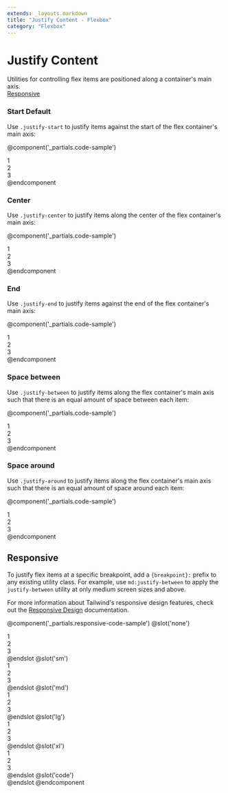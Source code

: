 ```yaml
---
extends: _layouts.markdown
title: "Justify Content - Flexbox"
category: "Flexbox"
---
```


# Justify Content

<div class="text-xl text-slate-light">
    Utilities for controlling flex items are positioned along a container's main axis.
</div>

<div class="subnav">
    <a class="subnav-link" href="#responsive">Responsive</a>
</div>

### Start <span class="ml-2 font-semibold text-slate-light text-sm uppercase tracking-wide">Default</span>

Use `.justify-start` to justify items against the start of the flex container's main axis:

@component('_partials.code-sample')
<div class="flex justify-start bg-smoke-light">
    <div class="text-slate text-center bg-smoke px-4 py-2 m-2">1</div>
    <div class="text-slate text-center bg-smoke px-4 py-2 m-2">2</div>
    <div class="text-slate text-center bg-smoke px-4 py-2 m-2">3</div>
</div>
@endcomponent

### Center

Use `.justify-center` to justify items along the center of the flex container's main axis:

@component('_partials.code-sample')
<div class="flex justify-center bg-smoke-light">
    <div class="text-slate text-center bg-smoke px-4 py-2 m-2">1</div>
    <div class="text-slate text-center bg-smoke px-4 py-2 m-2">2</div>
    <div class="text-slate text-center bg-smoke px-4 py-2 m-2">3</div>
</div>
@endcomponent

### End

Use `.justify-end` to justify items against the end of the flex container's main axis:

@component('_partials.code-sample')
<div class="flex justify-end bg-smoke-light">
    <div class="text-slate text-center bg-smoke px-4 py-2 m-2">1</div>
    <div class="text-slate text-center bg-smoke px-4 py-2 m-2">2</div>
    <div class="text-slate text-center bg-smoke px-4 py-2 m-2">3</div>
</div>
@endcomponent


### Space between

Use `.justify-between` to justify items along the flex container's main axis such that there is an equal amount of space between each item:

@component('_partials.code-sample')
<div class="flex justify-between bg-smoke-light">
    <div class="text-slate text-center bg-smoke px-4 py-2 m-2">1</div>
    <div class="text-slate text-center bg-smoke px-4 py-2 m-2">2</div>
    <div class="text-slate text-center bg-smoke px-4 py-2 m-2">3</div>
</div>
@endcomponent

### Space around

Use `.justify-around` to justify items along the flex container's main axis such that there is an equal amount of space around each item:

@component('_partials.code-sample')
<div class="flex justify-around bg-smoke-light">
    <div class="text-slate text-center bg-smoke px-4 py-2 m-2">1</div>
    <div class="text-slate text-center bg-smoke px-4 py-2 m-2">2</div>
    <div class="text-slate text-center bg-smoke px-4 py-2 m-2">3</div>
</div>
@endcomponent

## Responsive

To justify flex items at a specific breakpoint, add a `{breakpoint}:` prefix to any existing utility class. For example, use `md:justify-between` to apply the `justify-between` utility at only medium screen sizes and above.

For more information about Tailwind's responsive design features, check out the [Responsive Design](#) documentation.

@component('_partials.responsive-code-sample')
@slot('none')
<div class="flex justify-start bg-smoke-light">
    <div class="text-slate text-center bg-smoke px-4 py-2 m-2">1</div>
    <div class="text-slate text-center bg-smoke px-4 py-2 m-2">2</div>
    <div class="text-slate text-center bg-smoke px-4 py-2 m-2">3</div>
</div>
@endslot
@slot('sm')
<div class="flex justify-center bg-smoke-light">
    <div class="text-slate text-center bg-smoke px-4 py-2 m-2">1</div>
    <div class="text-slate text-center bg-smoke px-4 py-2 m-2">2</div>
    <div class="text-slate text-center bg-smoke px-4 py-2 m-2">3</div>
</div>
@endslot
@slot('md')
<div class="flex justify-end bg-smoke-light">
    <div class="text-slate text-center bg-smoke px-4 py-2 m-2">1</div>
    <div class="text-slate text-center bg-smoke px-4 py-2 m-2">2</div>
    <div class="text-slate text-center bg-smoke px-4 py-2 m-2">3</div>
</div>
@endslot
@slot('lg')
<div class="flex justify-between bg-smoke-light">
    <div class="text-slate text-center bg-smoke px-4 py-2 m-2">1</div>
    <div class="text-slate text-center bg-smoke px-4 py-2 m-2">2</div>
    <div class="text-slate text-center bg-smoke px-4 py-2 m-2">3</div>
</div>
@endslot
@slot('xl')
<div class="flex justify-around bg-smoke-light">
    <div class="text-slate text-center bg-smoke px-4 py-2 m-2">1</div>
    <div class="text-slate text-center bg-smoke px-4 py-2 m-2">2</div>
    <div class="text-slate text-center bg-smoke px-4 py-2 m-2">3</div>
</div>
@endslot
@slot('code')
<div class="none:justify-start sm:justify-center md:justify-end lg:justify-between xl:justify-around ...">
    <!-- ... -->
</div>
@endslot
@endcomponent
